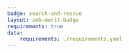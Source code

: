 ```yaml
---
badge: search-and-rescue
layout: smb-merit-badge
requirements: true
data:
    requirements: ./requirements.yaml
---
```


